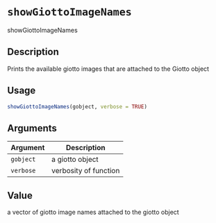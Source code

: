 # `showGiottoImageNames`

showGiottoImageNames


## Description

Prints the available giotto images that are attached to the Giotto object


## Usage

```r
showGiottoImageNames(gobject, verbose = TRUE)
```


## Arguments

Argument      |Description
------------- |----------------
`gobject`     |     a giotto object
`verbose`     |     verbosity of function


## Value

a vector of giotto image names attached to the giotto object


